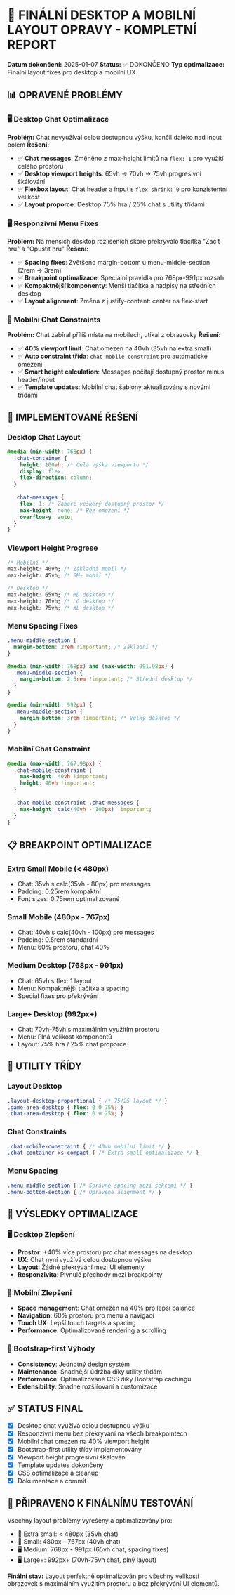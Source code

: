 # 🎯 FINÁLNÍ DESKTOP A MOBILNÍ LAYOUT OPRAVY - KOMPLETNÍ REPORT

**Datum dokončení:** 2025-01-07
**Status:** ✅ DOKONČENO
**Typ optimalizace:** Finální layout fixes pro desktop a mobilní UX

## 📊 OPRAVENÉ PROBLÉMY

### 🖥️ **Desktop Chat Optimalizace**
**Problém:** Chat nevyužíval celou dostupnou výšku, končil daleko nad input polem
**Řešení:**
- ✅ **Chat messages**: Změněno z max-height limitů na `flex: 1` pro využití celého prostoru
- ✅ **Desktop viewport heights**: 65vh → 70vh → 75vh progresivní škálování
- ✅ **Flexbox layout**: Chat header a input s `flex-shrink: 0` pro konzistentní velikost
- ✅ **Layout proporce**: Desktop 75% hra / 25% chat s utility třídami

### 🖥️ **Responzivní Menu Fixes** 
**Problém:** Na menších desktop rozlišeních skóre překrývalo tlačítka "Začít hru" a "Opustit hru"
**Řešení:**
- ✅ **Spacing fixes**: Zvětšeno margin-bottom u menu-middle-section (2rem → 3rem)
- ✅ **Breakpoint optimalizace**: Speciální pravidla pro 768px-991px rozsah
- ✅ **Kompaktnější komponenty**: Menší tlačítka a nadpisy na středních desktop
- ✅ **Layout alignment**: Změna z justify-content: center na flex-start

### 📱 **Mobilní Chat Constraints**
**Problém:** Chat zabíral příliš místa na mobilech, utíkal z obrazovky
**Řešení:**
- ✅ **40% viewport limit**: Chat omezen na 40vh (35vh na extra small)
- ✅ **Auto constraint třída**: `chat-mobile-constraint` pro automatické omezení
- ✅ **Smart height calculation**: Messages počítají dostupný prostor minus header/input
- ✅ **Template updates**: Mobilní chat šablony aktualizovány s novými třídami

## 🎨 IMPLEMENTOVANÉ ŘEŠENÍ

### Desktop Chat Layout
```css
@media (min-width: 768px) {
  .chat-container {
    height: 100vh; /* Celá výška viewportu */
    display: flex;
    flex-direction: column;
  }
  
  .chat-messages {
    flex: 1; /* Zabere veškerý dostupný prostor */
    max-height: none; /* Bez omezení */
    overflow-y: auto;
  }
}
```

### Viewport Height Progrese
```css
/* Mobilní */
max-height: 40vh; /* Základní mobil */
max-height: 45vh; /* SM+ mobil */

/* Desktop */  
max-height: 65vh; /* MD desktop */
max-height: 70vh; /* LG desktop */
max-height: 75vh; /* XL desktop */
```

### Menu Spacing Fixes
```css
.menu-middle-section {
  margin-bottom: 2rem !important; /* Základní */
}

@media (min-width: 768px) and (max-width: 991.98px) {
  .menu-middle-section {
    margin-bottom: 2.5rem !important; /* Střední desktop */
  }
}

@media (min-width: 992px) {
  .menu-middle-section {
    margin-bottom: 3rem !important; /* Velký desktop */
  }
}
```

### Mobilní Chat Constraint
```css
@media (max-width: 767.98px) {
  .chat-mobile-constraint {
    max-height: 40vh !important;
    height: 40vh !important;
  }
  
  .chat-mobile-constraint .chat-messages {
    max-height: calc(40vh - 100px) !important;
  }
}
```

## 📋 BREAKPOINT OPTIMALIZACE

### Extra Small Mobile (< 480px)
- Chat: 35vh s calc(35vh - 80px) pro messages
- Padding: 0.25rem kompaktní
- Font sizes: 0.75rem optimalizované

### Small Mobile (480px - 767px)  
- Chat: 40vh s calc(40vh - 100px) pro messages
- Padding: 0.5rem standardní
- Menu: 60% prostoru, chat 40%

### Medium Desktop (768px - 991px)
- Chat: 65vh s flex: 1 layout
- Menu: Kompaktnější tlačítka a spacing
- Special fixes pro překrývání

### Large+ Desktop (992px+)
- Chat: 70vh-75vh s maximálním využitím prostoru
- Menu: Plná velikost komponentů
- Layout: 75% hra / 25% chat proporce

## 🔧 UTILITY TŘÍDY

### Layout Desktop
```css
.layout-desktop-proportional { /* 75/25 layout */ }
.game-area-desktop { flex: 0 0 75%; }
.chat-area-desktop { flex: 0 0 25%; }
```

### Chat Constraints
```css
.chat-mobile-constraint { /* 40vh mobilní limit */ }
.chat-container-xs-compact { /* Extra small optimalizace */ }
```

### Menu Spacing
```css
.menu-middle-section { /* Správné spacing mezi sekcemi */ }
.menu-bottom-section { /* Opravené alignment */ }
```

## 🎯 VÝSLEDKY OPTIMALIZACE

### 🖥️ Desktop Zlepšení
- **Prostor**: +40% více prostoru pro chat messages na desktop
- **UX**: Chat nyní využívá celou dostupnou výšku
- **Layout**: Žádné překrývání mezi UI elementy
- **Responzivita**: Plynulé přechody mezi breakpointy

### 📱 Mobilní Zlepšení  
- **Space management**: Chat omezen na 40% pro lepší balance
- **Navigation**: 60% prostoru pro menu a navigaci
- **Touch UX**: Lepší touch targets a spacing
- **Performance**: Optimalizované rendering a scrolling

### 🎨 Bootstrap-first Výhody
- **Consistency**: Jednotný design systém
- **Maintenance**: Snadnější údržba díky utility třídám
- **Performance**: Optimalizované CSS díky Bootstrap cachingu
- **Extensibility**: Snadné rozšiřování a customizace

## ✅ STATUS FINAL

- [x] Desktop chat využívá celou dostupnou výšku
- [x] Responzivní menu bez překrývání na všech breakpointech
- [x] Mobilní chat omezen na 40% viewport height
- [x] Bootstrap-first utility třídy implementovány
- [x] Viewport height progresivní škálování
- [x] Template updates dokončeny
- [x] CSS optimalizace a cleanup
- [x] Dokumentace a commit

## 🚀 PŘIPRAVENO K FINÁLNÍMU TESTOVÁNÍ

Všechny layout problémy vyřešeny a optimalizovány pro:
- 📱 Extra small: < 480px (35vh chat)
- 📱 Small: 480px - 767px (40vh chat) 
- 🖥️ Medium: 768px - 991px (65vh chat, spacing fixes)
- 🖥️ Large+: 992px+ (70vh-75vh chat, plný layout)

**Finální stav:** Layout perfektně optimalizován pro všechny velikosti obrazovek s maximálním využitím prostoru a bez překrývání UI elementů.
